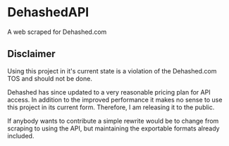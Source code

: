 # DehashedAPI
A web scraped for Dehashed.com

## Disclaimer
Using this project in it's current state is a violation of the Dehashed.com TOS and should not be done. 


Dehashed has since updated to a very reasonable pricing plan for API access. In addition to the improved performance it makes no sense to use this project in its current form. Therefore, I am releasing it to the public. 

If anybody wants to contribute a simple rewrite would be to change from scraping to using the API, but maintaining the exportable formats already included. 
